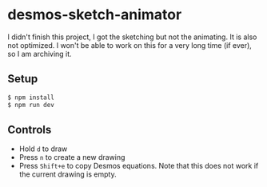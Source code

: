 # desmos-sketch-animator

I didn't finish this project, I got the sketching but not the animating. It is also not optimized.  I won't be able to work on this for a very long time (if ever), so I am archiving it.

## Setup
```bash
$ npm install
$ npm run dev
```

## Controls
  - Hold `d` to draw
  - Press `n` to create a new drawing
  - Press `Shift+e` to copy Desmos equations.  Note that this does not work if the current drawing is empty.